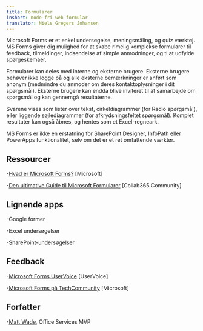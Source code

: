 ```yaml
---
title: Formularer
inshort: Kode-fri web formular
translator: Niels Gregers Johansen
---
```


Microsoft Forms er et enkel undersøgelse, meningsmåling, og quiz værktøj. MS Forms giver
dig mulighed for at skabe rimelig komplekse formularer til 
feedback, tilmeldinger, indsendelse af simple anmodninger, og
ti at udfylde spørgeskemaer.

Formularer kan deles med interne og eksterne brugere. Eksterne brugere
behøver ikke logge på og alle eksterne bemærkninger er anført som anonym
(medmindre du anmoder om deres kontaktoplysninger i dit spørgsmål).
Eksterne brugere kan endda blive inviteret til at samarbejde om spørgsmål og
kan gennemgå resultaterne.

Svarene vises som lister over tekst, cirkeldiagrammer (for
Radio spørgsmål), eller liggende søjlediagrammer (for afkrydsningsfeltet spørgsmål). Komplet
resultater kan også åbnes, og hentes som et Excel-regneark.

MS Forms er ikke en erstatning for SharePoint Designer, InfoPath eller PowerApps funktionalitet, selv om det er et ret omfattende værktør.


Ressourcer
---------

-[Hvad er Microsoft Forms?](https://support.office.com/en-us/forms)
    \[Microsoft\]

-[Den ultimative Guide til Microsoft
    Formularer](https://collab365.community/ultimate-guide-microsoft-forms/)
    \[Collab365 Community\]

Lignende apps
------------

-Google former

-Excel undersøgelser

-SharePoint-undersøgelser


Feedback
---------

-[Microsoft Forms UserVoice](https://microsoftforms.uservoice.com/forums/386451-welcome-to-microsoft-forms-suggestion-box)
    \[UserVoice\]

-[Microsoft Forms på TechCommunity](https://techcommunity.microsoft.com/t5/Microsoft-Forms/ct-p/MicrosoftForms)
    \[Microsoft\]

Forfatter
---------

-[Matt Wade](https://www.linkedin.com/in/thatmattwade/), Office Services MVP


